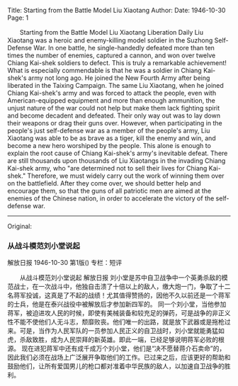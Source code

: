Title: Starting from the Battle Model Liu Xiaotang
Author:
Date: 1946-10-30
Page: 1

　　Starting from the Battle Model Liu Xiaotang
    Liberation Daily
    Liu Xiaotang was a heroic and enemy-killing model soldier in the Suzhong Self-Defense War. In one battle, he single-handedly defeated more than ten times the number of enemies, captured a cannon, and won over twelve Chiang Kai-shek soldiers to defect. This is truly a remarkable achievement! What is especially commendable is that he was a soldier in Chiang Kai-shek's army not long ago. He joined the New Fourth Army after being liberated in the Taixing Campaign.
    The same Liu Xiaotang, when he joined Chiang Kai-shek's army and was forced to attack the people, even with American-equipped equipment and more than enough ammunition, the unjust nature of the war could not help but make them lack fighting spirit and become decadent and defeated. Their only way out was to lay down their weapons or drag their guns over. However, when participating in the people's just self-defense war as a member of the people's army, Liu Xiaotang was able to be as brave as a tiger, kill the enemy and win, and become a new hero worshiped by the people. This alone is enough to explain the root cause of Chiang Kai-shek's army's inevitable defeat.
    There are still thousands upon thousands of Liu Xiaotangs in the invading Chiang Kai-shek army, who "are determined not to sell their lives for Chiang Kai-shek." Therefore, we must widely carry out the work of winning them over on the battlefield. After they come over, we should better help and encourage them, so that the guns of all patriotic men are aimed at the enemies of the Chinese nation, in order to accelerate the victory of the self-defense war.



<hr /> 

Original: 


### 从战斗模范刘小堂说起
解放日报
1946-10-30
第1版()
专栏：短评

　　从战斗模范刘小堂说起
    解放日报
    刘小堂是苏中自卫战争中一个英勇杀敌的模范战士，在一次战斗中，他独自击溃了十倍以上的敌人，缴大炮一门，争取了十二名蒋军投诚，这真是了不起的战绩！尤其值得赞扬的，因他不久以前还是一个蒋军的士兵，他是在泰兴战役中被解放后才参加新四军的。
    同一个刘小堂，当他参加蒋军，被迫进攻人民的时候，即使有美械装备和较充足的弹药，可是战争的非正义性不能不使他们人无斗志，颓靡败丧。他们唯一的出路，就是放下武器或是拖枪过来。可是，当作为人民军队的一员参加人民正义的自卫战时，刘小堂就能勇猛如虎，杀敌致胜，成为人民崇拜的新英雄。即此一端，已经足够说明蒋军必败的根源。
    现在进犯蒋军中还有成千成万个刘小堂，他们是“决不愿替蒋介石卖命”的，因此我们必须在战场上广泛展开争取他们的工作。已过来之后，应该更好的帮助和鼓励他们，让所有爱国男儿的枪口都对准着中华民族的敌人，以加速自卫战争的胜利。
